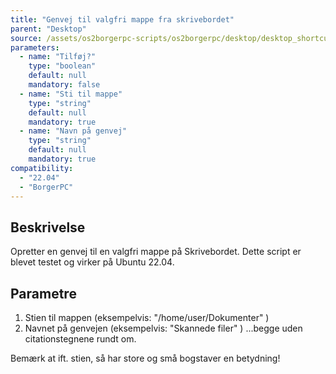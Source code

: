 ```yaml
---
title: "Genvej til valgfri mappe fra skrivebordet"
parent: "Desktop"
source: /assets/os2borgerpc-scripts/os2borgerpc/desktop/desktop_shortcut_to_directory.sh
parameters:
  - name: "Tilføj?"
    type: "boolean"
    default: null
    mandatory: false
  - name: "Sti til mappe"
    type: "string"
    default: null
    mandatory: true
  - name: "Navn på genvej"
    type: "string"
    default: null
    mandatory: true
compatibility:  
  - "22.04"
  - "BorgerPC"
---
```


## Beskrivelse
Opretter en genvej til en valgfri mappe på Skrivebordet.
Dette script er blevet testet og virker på Ubuntu 22.04.

## Parametre
1. Stien til mappen (eksempelvis: "/home/user/Dokumenter" )
2. Navnet på genvejen (eksempelvis: "Skannede filer" )
...begge uden citationstegnene rundt om.

Bemærk at ift. stien, så har store og små bogstaver en betydning!

